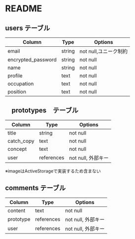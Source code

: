 # README

## users テーブル

| Column             | Type        | Options              |
| ------------------ | ----------- | -------------------- |
| email              | string      | not null,ユニーク制約  |
| encrypted_password | string      | not null             |
| name               | string      | not null             |
| profile            | text        | not null             |
| occupation         | text        | not null             |
| position           | text        | not null             |

## 　prototypes　テーブル

| Column             | Type        | Options              |
| ------------------ | ----------- | -------------------- |
| title              | string      | not null             |
| catch_copy         | text        | not null             |
| concept            | text        | not null             |
| user               | references  | not null, 外部キー    |

※imageはActiveStorageで実装するため含まない

## comments テーブル

| Column             | Type        | Options              |
| ------------------ | ----------- | -------------------- |
| content            | text        | not null             |
| prototype          | references  | not null, 外部キー    |
| user               | references  | not null, 外部キー    |

